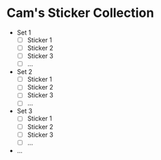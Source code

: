 # Cam's Sticker Collection

- Set 1
  - [ ] Sticker 1
  - [ ] Sticker 2
  - [ ] Sticker 3
  - [ ] ...
- Set 2
  - [ ] Sticker 1
  - [ ] Sticker 2
  - [ ] Sticker 3
  - [ ] ...
- Set 3
  - [ ] Sticker 1
  - [ ] Sticker 2
  - [ ] Sticker 3
  - [ ] ...
- ...
